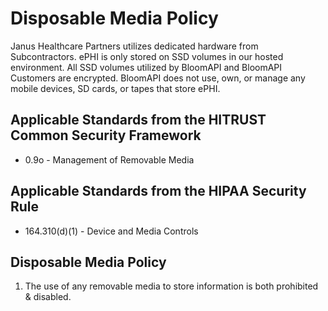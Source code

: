 # Disposable Media Policy

Janus Healthcare Partners utilizes dedicated hardware from Subcontractors. ePHI is only stored on SSD volumes in our hosted environment. All SSD volumes utilized by BloomAPI and BloomAPI Customers are encrypted. BloomAPI does not use, own, or manage any mobile devices, SD cards, or tapes that store ePHI.

## Applicable Standards from the HITRUST Common Security Framework

* 0.9o - Management of Removable Media

## Applicable Standards from the HIPAA Security Rule

* 164.310(d)(1) - Device and Media Controls

## Disposable Media Policy

1. The use of any removable media to store information is both prohibited & disabled.
